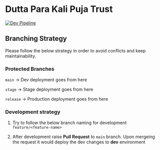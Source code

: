 # Dutta Para Kali Puja Trust
[![Dev Pipeline](https://github.com/Tech-Huddle/dpkt/actions/workflows/github-actions.yml/badge.svg?branch=main)](https://github.com/Tech-Huddle/dpkt/actions/workflows/github-actions.yml)

## Branching Strategy
Please follow the below strategy in order to avoid conflicts and keep maintainability.

### Protected Branches

`main` -> Dev deployment goes from here

`stage` -> Stage deployment goes from here

`release` -> Production deployment goes from here


### Development strategy

1. Try to follow the below branch naming for development `feature/<feature-name>`

2. After development raise **Pull Request** to `main` branch. Upon mergeing the request it would deploy the dev changes to **dev** environment

